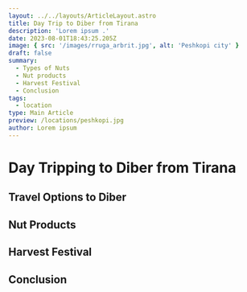 ```yaml
---
layout: ../../layouts/ArticleLayout.astro
title: Day Trip to Diber from Tirana
description: 'Lorem ipsum .'
date: 2023-08-01T18:43:25.205Z
image: { src: '/images/rruga_arbrit.jpg', alt: 'Peshkopi city' }
draft: false
summary:
  - Types of Nuts
  - Nut products
  - Harvest Festival
  - Conclusion
tags:
  - location
type: Main Article
preview: /locations/peshkopi.jpg
author: Lorem ipsum
---
```


# Day Tripping to Diber from Tirana

## Travel Options to Diber

## Nut Products

## Harvest Festival

## Conclusion
